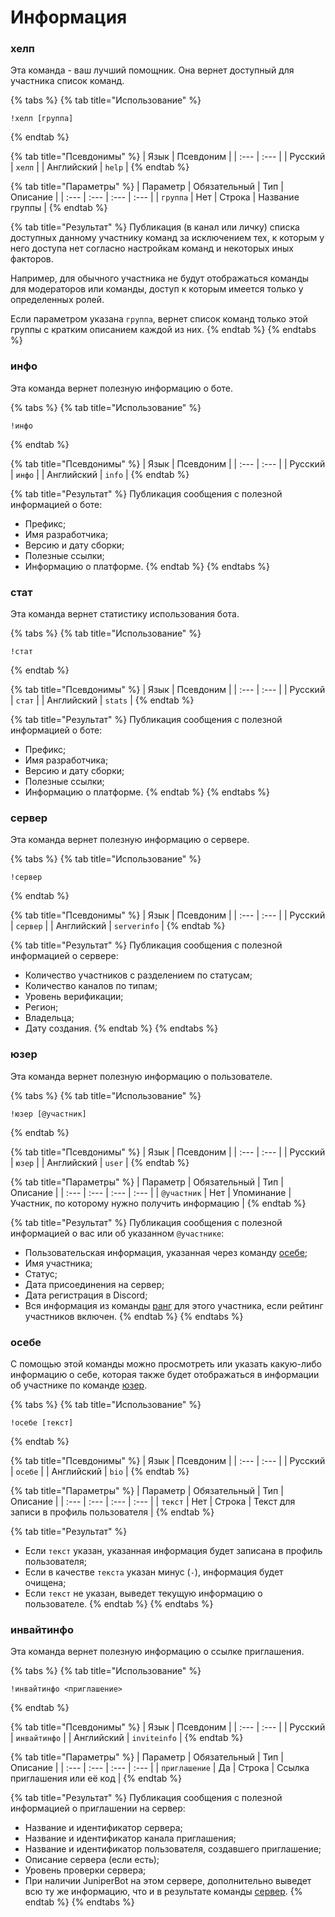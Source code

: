 # Информация

### хелп <a id="help"></a>

Эта команда - ваш лучший помощник. Она вернет доступный для участника список команд.

{% tabs %}
{% tab title="Использование" %}
```text
!хелп [группа]
```
{% endtab %}

{% tab title="Псевдонимы" %}
| Язык | Псевдоним |
| :--- | :--- |
| Русский | `хелп` |
| Английский | `help` |
{% endtab %}

{% tab title="Параметры" %}
| Параметр | Обязательный | Тип | Описание |
| :--- | :--- | :--- | :--- |
| `группа` | Нет | Строка | Название группы |
{% endtab %}

{% tab title="Результат" %}
Публикация \(в канал или личку\) списка доступных данному участнику команд за исключением тех, к которым у него доступа нет согласно настройкам команд и некоторых иных факторов.

Например, для обычного участника не будут отображаться команды для модераторов или команды, доступ к которым имеется только у определенных ролей.

Если параметром указана `группа`, вернет список команд только этой группы с кратким описанием каждой из них.
{% endtab %}
{% endtabs %}

### инфо

Эта команда вернет полезную информацию о боте.

{% tabs %}
{% tab title="Использование" %}
```text
!инфо
```
{% endtab %}

{% tab title="Псевдонимы" %}
| Язык | Псевдоним |
| :--- | :--- |
| Русский | `инфо` |
| Английский | `info` |
{% endtab %}

{% tab title="Результат" %}
Публикация сообщения с полезной информацией о боте:

* Префикс;
* Имя разработчика;
* Версию и дату сборки;
* Полезные ссылки;
* Информацию о платформе.
{% endtab %}
{% endtabs %}

### стат <a id="stats"></a>

Эта команда вернет статистику использования бота.

{% tabs %}
{% tab title="Использование" %}
```text
!стат
```
{% endtab %}

{% tab title="Псевдонимы" %}
| Язык | Псевдоним |
| :--- | :--- |
| Русский | `стат` |
| Английский | `stats` |
{% endtab %}

{% tab title="Результат" %}
Публикация сообщения с полезной информацией о боте:

* Префикс;
* Имя разработчика;
* Версию и дату сборки;
* Полезные ссылки;
* Информацию о платформе.
{% endtab %}
{% endtabs %}

### сервер <a id="serverinfo"></a>

Эта команда вернет полезную информацию о сервере.

{% tabs %}
{% tab title="Использование" %}
```text
!сервер
```
{% endtab %}

{% tab title="Псевдонимы" %}
| Язык | Псевдоним |
| :--- | :--- |
| Русский | `сервер` |
| Английский | `serverinfo` |
{% endtab %}

{% tab title="Результат" %}
Публикация сообщения с полезной информацией о сервере:

* Количество участников с разделением по статусам;
* Количество каналов по типам;
* Уровень верификации;
* Регион;
* Владельца;
* Дату создания.
{% endtab %}
{% endtabs %}

### юзер <a id="user"></a>

Эта команда вернет полезную информацию о пользователе.

{% tabs %}
{% tab title="Использование" %}
```text
!юзер [@участник]
```
{% endtab %}

{% tab title="Псевдонимы" %}
| Язык | Псевдоним |
| :--- | :--- |
| Русский | `юзер` |
| Английский | `user` |
{% endtab %}

{% tab title="Параметры" %}
| Параметр | Обязательный | Тип | Описание |
| :--- | :--- | :--- | :--- |
| `@участник` | Нет | Упоминание | Участник, по которому нужно получить информацию |
{% endtab %}

{% tab title="Результат" %}
Публикация сообщения с полезной информацией о вас или об указанном `@участнике`:

* Пользовательская информация, указанная через команду [осебе](information.md#osebe);
* Имя участника;
* Статус;
* Дата присоединения на сервер;
* Дата регистрация в Discord;
* Вся информация из команды [ранг](ranking.md#rang) для этого участника, если рейтинг участников включен.
{% endtab %}
{% endtabs %}

### осебе <a id="bio"></a>

С помощью этой команды можно просмотреть или указать какую-либо информацию о себе, которая также будет отображаться в информации об участнике по команде [юзер](information.md#yuzer).

{% tabs %}
{% tab title="Использование" %}
```text
!осебе [текст]
```
{% endtab %}

{% tab title="Псевдонимы" %}
| Язык | Псевдоним |
| :--- | :--- |
| Русский | `осебе` |
| Английский | `bio` |
{% endtab %}

{% tab title="Параметры" %}
| Параметр | Обязательный | Тип | Описание |
| :--- | :--- | :--- | :--- |
| `текст` | Нет | Строка | Текст для записи в профиль пользователя |
{% endtab %}

{% tab title="Результат" %}
* Если `текст` указан, указанная информация будет записана в профиль пользователя;
* Если в качестве `текста` указан минус \(`-`\), информация будет очищена;
* Если `текст` не указан, выведет текущую информацию о пользователе.
{% endtab %}
{% endtabs %}

### инвайтинфо <a id="inviteinfo"></a>

Эта команда вернет полезную информацию о ссылке приглашения.

{% tabs %}
{% tab title="Использование" %}
```text
!инвайтинфо <приглашение>
```
{% endtab %}

{% tab title="Псевдонимы" %}
| Язык | Псевдоним |
| :--- | :--- |
| Русский | `инвайтинфо` |
| Английский | `inviteinfo` |
{% endtab %}

{% tab title="Параметры" %}
| Параметр | Обязательный | Тип | Описание |
| :--- | :--- | :--- | :--- |
| `приглашение` | Да | Строка | Ссылка приглашения или её код |
{% endtab %}

{% tab title="Результат" %}
Публикация сообщения с полезной информацией о приглашении на сервер:

* Название и идентификатор сервера;
* Название и идентификатор канала приглашения;
* Название и идентификатор пользователя, создавшего приглашение;
* Описание сервера \(если есть\);
* Уровень проверки сервера;
* При наличии JuniperBot на этом сервере, дополнительно выведет всю ту же информацию, что и в результате команды [сервер](information.md#стат-1).
{% endtab %}
{% endtabs %}

